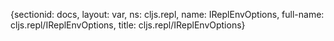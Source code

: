{sectionid: docs, layout: var, ns: cljs.repl, name: IReplEnvOptions, full-name: cljs.repl/IReplEnvOptions,
  title: cljs.repl/IReplEnvOptions}
